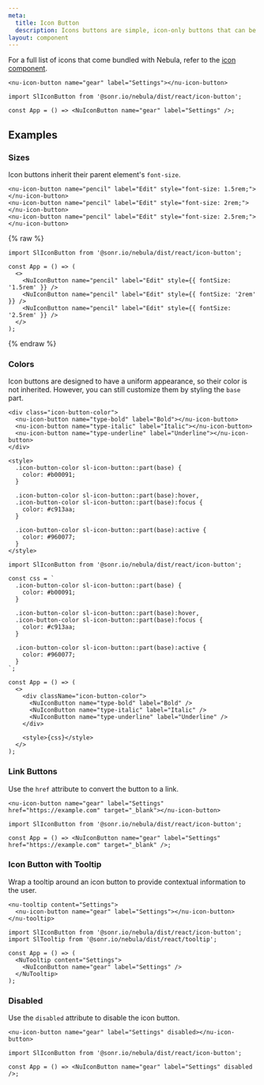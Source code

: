 ```yaml
---
meta:
  title: Icon Button
  description: Icons buttons are simple, icon-only buttons that can be used for actions and in toolbars.
layout: component
---
```


For a full list of icons that come bundled with Nebula, refer to the [icon component](/components/icon).

```html:preview
<nu-icon-button name="gear" label="Settings"></nu-icon-button>
```

```jsx:react
import SlIconButton from '@sonr.io/nebula/dist/react/icon-button';

const App = () => <NuIconButton name="gear" label="Settings" />;
```

## Examples

### Sizes

Icon buttons inherit their parent element's `font-size`.

```html:preview
<nu-icon-button name="pencil" label="Edit" style="font-size: 1.5rem;"></nu-icon-button>
<nu-icon-button name="pencil" label="Edit" style="font-size: 2rem;"></nu-icon-button>
<nu-icon-button name="pencil" label="Edit" style="font-size: 2.5rem;"></nu-icon-button>
```

{% raw %}

```jsx:react
import SlIconButton from '@sonr.io/nebula/dist/react/icon-button';

const App = () => (
  <>
    <NuIconButton name="pencil" label="Edit" style={{ fontSize: '1.5rem' }} />
    <NuIconButton name="pencil" label="Edit" style={{ fontSize: '2rem' }} />
    <NuIconButton name="pencil" label="Edit" style={{ fontSize: '2.5rem' }} />
  </>
);
```

{% endraw %}

### Colors

Icon buttons are designed to have a uniform appearance, so their color is not inherited. However, you can still customize them by styling the `base` part.

```html:preview
<div class="icon-button-color">
  <nu-icon-button name="type-bold" label="Bold"></nu-icon-button>
  <nu-icon-button name="type-italic" label="Italic"></nu-icon-button>
  <nu-icon-button name="type-underline" label="Underline"></nu-icon-button>
</div>

<style>
  .icon-button-color sl-icon-button::part(base) {
    color: #b00091;
  }

  .icon-button-color sl-icon-button::part(base):hover,
  .icon-button-color sl-icon-button::part(base):focus {
    color: #c913aa;
  }

  .icon-button-color sl-icon-button::part(base):active {
    color: #960077;
  }
</style>
```

```jsx:react
import SlIconButton from '@sonr.io/nebula/dist/react/icon-button';

const css = `
  .icon-button-color sl-icon-button::part(base) {
    color: #b00091;
  }

  .icon-button-color sl-icon-button::part(base):hover,
  .icon-button-color sl-icon-button::part(base):focus {
    color: #c913aa;
  }

  .icon-button-color sl-icon-button::part(base):active {
    color: #960077;
  }
`;

const App = () => (
  <>
    <div className="icon-button-color">
      <NuIconButton name="type-bold" label="Bold" />
      <NuIconButton name="type-italic" label="Italic" />
      <NuIconButton name="type-underline" label="Underline" />
    </div>

    <style>{css}</style>
  </>
);
```

### Link Buttons

Use the `href` attribute to convert the button to a link.

```html:preview
<nu-icon-button name="gear" label="Settings" href="https://example.com" target="_blank"></nu-icon-button>
```

```jsx:react
import SlIconButton from '@sonr.io/nebula/dist/react/icon-button';

const App = () => <NuIconButton name="gear" label="Settings" href="https://example.com" target="_blank" />;
```

### Icon Button with Tooltip

Wrap a tooltip around an icon button to provide contextual information to the user.

```html:preview
<nu-tooltip content="Settings">
  <nu-icon-button name="gear" label="Settings"></nu-icon-button>
</nu-tooltip>
```

```jsx:react
import SlIconButton from '@sonr.io/nebula/dist/react/icon-button';
import SlTooltip from '@sonr.io/nebula/dist/react/tooltip';

const App = () => (
  <NuTooltip content="Settings">
    <NuIconButton name="gear" label="Settings" />
  </NuTooltip>
);
```

### Disabled

Use the `disabled` attribute to disable the icon button.

```html:preview
<nu-icon-button name="gear" label="Settings" disabled></nu-icon-button>
```

```jsx:react
import SlIconButton from '@sonr.io/nebula/dist/react/icon-button';

const App = () => <NuIconButton name="gear" label="Settings" disabled />;
```

